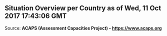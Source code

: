 ## Situation Overview per Country as of Wed, 11 Oct 2017 17:43:06 GMT

Source: **ACAPS (Assessment Capacities Project) - https://www.acaps.org**